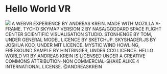 
# Hello World VR
![](http://andreaskrein.github.io/helloWorldVR.jpg)
A WEBVR EXPERIENCE BY ANDREAS KREIN. MADE WITH MOZILLA A-FRAME. TYCHO SKYMAP VERSION 2 BY NASA/GODDARD SPACE FLIGHT CENTER SCIENTIFIC VISUALISATION STUDIO. STONHENGE BY TOM, UNDER GENERAL MODEL LICENCE BY SKETCHUP. SKYSHADER.JS BY JOSHUA KOO, UNDER MIT LICENCE. MYSTIC WIND HOWLING, FREESOUND SAMPLE BY HINTRINGER, UNDER CC0 LICENCE. HELLO WORLD VR BY ANDREAS KREIN IS LICENSED UNDER A CREATIVE COMMONS ATTRIBUTION-NON COMMERCIAL-SHAKE ALIKE 4 INTERNATIONAL LICENSE. @ANDREASKREIN
